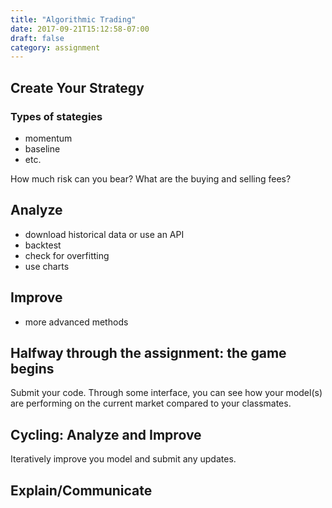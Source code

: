 ```yaml
---
title: "Algorithmic Trading"
date: 2017-09-21T15:12:58-07:00
draft: false
category: assignment
---
```


## Create Your Strategy

### Types of stategies

* momentum
* baseline
* etc.

How much risk can you bear? What are the buying and selling fees?

## Analyze

* download historical data or use an API
* backtest
* check for overfitting
* use charts

## Improve

* more advanced methods

## Halfway through the assignment: the game begins
Submit your code. Through some interface, you can see how
your model(s) are performing on the current market compared to
your classmates.

## Cycling: Analyze and Improve

Iteratively improve you model and submit any updates.

## Explain/Communicate